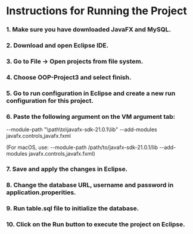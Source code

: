 # Instructions for Running the Project

### 1. Make sure you have downloaded JavaFX and MySQL.

### 2. Download and open Eclipse IDE.

### 3. Go to File -> Open projects from file system.

### 4. Choose OOP-Project3 and select finish.

### 5. Go to run configuration in Eclipse and create a new run configuration for this project.

### 6. Paste the following argument on the VM argument tab:  

--module-path "\path\to\javafx-sdk-21.0.1\lib" --add-modules javafx.controls,javafx.fxml

(For macOS, use: --module-path /path/to/javafx-sdk-21.0.1/lib --add-modules javafx.controls,javafx.fxml)

### 7. Save and apply the changes in Eclipse.

### 8. Change the database URL, username and password in application.properities.

### 9. Run table.sql file to initialize the database.

### 10. Click on the Run button to execute the project on Eclipse.

